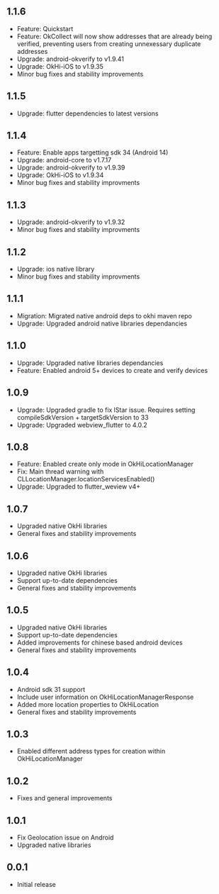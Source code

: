 ## 1.1.6

* Feature: Quickstart
* Feature: OkCollect will now show addresses that are already being verified, preventing users from creating unnexessary duplicate addresses
* Upgrade: android-okverify to v1.9.41
* Upgrade: OkHi-iOS to v1.9.35
* Minor bug fixes and stability improvements

## 1.1.5

* Upgrade: flutter dependencies to latest versions

## 1.1.4

* Feature: Enable apps targetting sdk 34 (Android 14)
* Upgrade: android-core to v1.7.17
* Upgrade: android-okverify to v1.9.39
* Upgrade: OkHi-iOS to v1.9.34
* Minor bug fixes and stability improvments

## 1.1.3

* Upgrade: android-okverify to v1.9.32
* Minor bug fixes and stability improvments

## 1.1.2

* Upgrade: ios native library
* Minor bug fixes and stability improvments

## 1.1.1

* Migration: Migrated native android deps to okhi maven repo
* Upgrade: Upgraded android native libraries dependancies

## 1.1.0

* Upgrade: Upgraded native libraries dependancies
* Feature: Enabled android 5+ devices to create and verify devices

## 1.0.9

* Upgrade: Upgraded gradle to fix lStar issue. Requires setting compileSdkVersion + targetSdkVersion to 33
* Upgrade: Upgraded webview_flutter to 4.0.2

## 1.0.8

* Feature: Enabled create only mode in OkHiLocationManager
* Fix: Main thread warning with CLLocationManager.locationServicesEnabled()
* Upgrade: Upgraded to flutter_weview v4+

## 1.0.7

* Upgraded native OkHi libraries
* General fixes and stability improvements

## 1.0.6

* Upgraded native OkHi libraries
* Support up-to-date dependencies
* General fixes and stability improvements

## 1.0.5

* Upgraded native OkHi libraries
* Support up-to-date dependencies
* Added improvements for chinese based android devices
* General fixes and stability improvements

## 1.0.4

* Android sdk 31 support
* Include user information on OkHiLocationManagerResponse
* Added more location properties to OkHiLocation
* General fixes and stability improvements

## 1.0.3

* Enabled different address types for creation within OkHiLocationManager

## 1.0.2

* Fixes and general improvements

## 1.0.1

* Fix Geolocation issue on Android
* Upgraded native libraries

## 0.0.1

* Initial release
